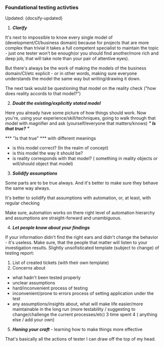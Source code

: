 ### Foundational testing activties

Updated: {docsify-updated}

1. ***Clarify***

It's next to impossible to know every single model of (development/CI/business domain) because for projects that are more complex than trivial it takes a full competent specialist to maintain the topic - just one tester won't be enough(or you should find another/more rich and deep job, that will take note than your pair of attentive eyes).

But there's always be the work of making the models of the business domain/CI/etc explicit - or in other words, making sure everyone understands the model the same way but writing/drawing it down.

The next task would be questioning that model on the reality check ("how does reality accords to that model?")

2. ***Doubt the existing/explicitly stated model***

Here you already have some picture of how things should work. Now you're, using your experience/skill/techniques, going to walk through that model with magnifier and ask (yourself/everyone that matters/knows) ***" Is that true? "***

*** "Is that true" *** with different meanings
- is this model correct? (In the realm of concept) 
- is this model the way it should be? 
- is reality corresponds with that model? ( something in reality objects or will/should object that model) 


3. ***Solidify assumptions***

Some parts are to be true always. And it's better to make sure they behave the same way always. 

It's better to solidify that assumptions with automation, or, at least, with regular checking

Make sure, automation works on there right level of automation hierarchy and assumptions are straight-forward and unambiguous. 


4.  ***Let people know about your findings***

If your information didn't find the right ears and didn't change the behavior - it's useless. Make sure, that the people that matter will listen to your investigation results. Slightly unsofisticated template (subject to change) of testing report:

1. List of created tickets (with their own template) 
2. Concerns about
- what hadn't been tested properly
- unclear assumptions
- hard/inconvenient process of testing
- inconvenient/prone to errors process of setting application under the test
- any assumptions/insights about, what will make life easier/more maintainable in the long run (more testability / suggesting to change/challenge the current processes/etc) 
3 time spent
4 ( anything else / add your own) 

5. ***Honing your craft*** - learning how to make things more effective

That's basically all the actions  of tester I can draw  off the top of my head.
